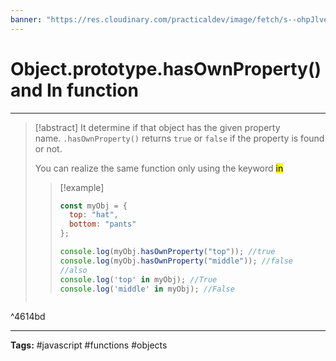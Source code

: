 ```yaml
---
banner: "https://res.cloudinary.com/practicaldev/image/fetch/s--ohpJlve1--/c_imagga_scale,f_auto,fl_progressive,h_420,q_auto,w_1000/https://res.cloudinary.com/drquzbncy/image/upload/v1586605549/javascript_banner_sxve2l.jpg"
---
```

# Object.prototype.hasOwnProperty() and In function
<hr> 

> [!abstract]
> It determine if that object has the given property name. `.hasOwnProperty()` returns `true` or `false` if the property is found or not.
> 
> You can realize the same  function only using the keyword <mark>in</mark>
> 
> > [!example]
> > ```js
> > const myObj = {
> >   top: "hat",
> >   bottom: "pants"
> > };
> > 
> > console.log(myObj.hasOwnProperty("top")); //true
> > console.log(myObj.hasOwnProperty("middle")); //false
> > //also
> > console.log('top' in myObj); //True
> > console.log('middle' in myObj); //False
> ```

^4614bd

<hr>
<b>Tags:</b> #javascript #functions #objects 
